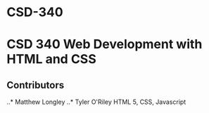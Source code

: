 # CSD-340
# CSD 340 Web Development with HTML and CSS
## Contributors
..* Matthew Longley
..* Tyler O'Riley
HTML 5, CSS, Javascript
